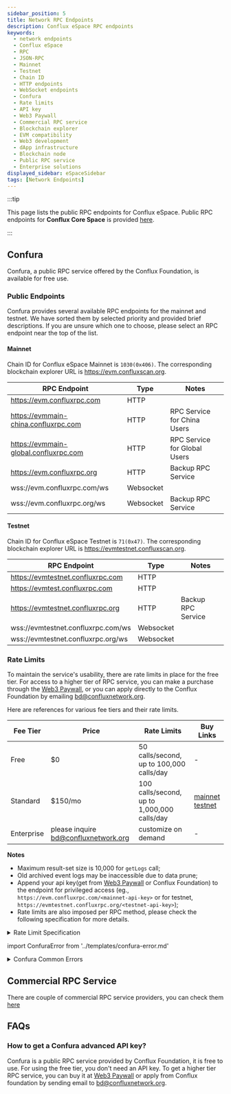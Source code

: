 ```yaml
---
sidebar_position: 5
title: Network RPC Endpoints
description: Conflux eSpace RPC endpoints
keywords:
  - network endpoints
  - Conflux eSpace
  - RPC
  - JSON-RPC
  - Mainnet
  - Testnet
  - Chain ID
  - HTTP endpoints
  - WebSocket endpoints
  - Confura
  - Rate limits
  - API key
  - Web3 Paywall
  - Commercial RPC service
  - Blockchain explorer
  - EVM compatibility
  - Web3 development
  - dApp infrastructure
  - Blockchain node
  - Public RPC service
  - Enterprise solutions
displayed_sidebar: eSpaceSidebar
tags: [Network Endpoints]
---
```


:::tip

This page lists the public RPC endpoints for Conflux eSpace. Public RPC endpoints for **Conflux Core Space** is provided [here](../core/core-endpoints.md).

:::

## Confura

Confura, a public RPC service offered by the Conflux Foundation, is available for free use.

### Public Endpoints

Confura provides several available RPC endpoints for the mainnet and testnet. We have sorted them by selected priority and provided brief descriptions. If you are unsure which one to choose, please select an RPC endpoint near the top of the list.

#### Mainnet

Chain ID for Conflux eSpace Mainnet is `1030(0x406)`. The corresponding blockchain explorer URL is https://evm.confluxscan.org.

| RPC Endpoint | Type | Notes |
| -------- | -------- | -------- |
| https://evm.confluxrpc.com | HTTP |
| https://evmmain-china.confluxrpc.com | HTTP | RPC Service for China Users |
| https://evmmain-global.confluxrpc.com | HTTP | RPC Service for Global Users |
| https://evm.confluxrpc.org | HTTP | Backup RPC Service |
| wss://evm.confluxrpc.com/ws | Websocket |
| wss://evm.confluxrpc.org/ws | Websocket | Backup RPC Service |

#### Testnet

Chain ID for Conflux eSpace Testnet is `71(0x47)`. The corresponding blockchain explorer URL is https://evmtestnet.confluxscan.org.

| RPC Endpoint | Type | Notes |
| -------- | --- | --- |
| https://evmtestnet.confluxrpc.com | HTTP ||
| https://evmtest.confluxrpc.com | HTTP ||
| https://evmtestnet.confluxrpc.org | HTTP | Backup RPC Service |
| wss://evmtestnet.confluxrpc.com/ws | Websocket ||
| wss://evmtestnet.confluxrpc.org/ws | Websocket ||

### Rate Limits

To maintain the service's usability, there are rate limits in place for the free tier. For access to a higher tier of RPC service, you can make a purchase through the [Web3 Paywall](../general/build/tools/web3paywall.md), or you can apply directly to the Conflux Foundation by emailing [bd@confluxnetwork.org](mailto:bd@confluxnetwork.org).

Here are references for various fee tiers and their rate limits.

| Fee Tier | Price | Rate Limits | Buy Links |
|--|--|--|--|
| Free | $0 | 50 calls/second, up to  100,000 calls/day | - |
| Standard | $150/mo | 100 calls/second, up to 1,000,000 calls/day | [mainnet](https://confluxhub.io/payment/consumer/app/subscription/0x33A9451ee070d750a077C93f71D2cFcD0180Fa7D) <br/> [testnet](https://test.confluxhub.io/payment/consumer/app/subscription/0x4805C5B2741088B8458ed781083eA8940186E477) |
| Enterprise | please inquire bd@confluxnetwork.org | customize on demand | - |

**Notes** 
- Maximum result-set size is 10,000 for `getLogs` call;
- Old archived event logs may be inaccessible due to data prune;
- Append your api key(get from [Web3 Paywall](../general/build/tools/web3paywall.md) or Conflux Foundation) to the endpoint for privileged access (eg., `https://evm.confluxrpc.com/<mainnet-api-key>` or for testnet, `https://evmtestnet.confluxrpc.org/<testnet-api-key>`);
- Rate limits are also imposed per RPC method, please check the following specification for more details.

<details>
<summary>Rate Limit Specification</summary>

| RPC Method | Free tier | Standard Tier | Comment |
| -------- | -------- | --------| -------- |
| all | QPS < 50; <br/> daily total < 100k | QPS < 100; <br/> daily total < 1million | overall RPC requests |
| eth_getLogs | QPS < 5 | QPS < 20 | - |
| eth_call | QPS < 5 | QPS < 50 | - |
| eth_getBlockBy* | QPS < 5 | QPS < 20 | includes: <br/> `eth_getBlockByHash`, <br/>`eth_getBlockByNumber` |
| eth_getTransaction* | QPS < 5 | QPS < 20 | includes: <br/> `eth_getTransactionByHash`, <br/> `eth_getTransactionReceipt` |
| debug RPC | not supported | QPS < 20 | includes: <br/> `parity_getBlockReceipts` etc. |
| trace RPC | not supported | QPS < 20 | includes: <br/> `trace_block`, `trace_filter`, `trace_transaction` |
| filter API | not supported | supported | includes: <br/> `eth_newFilter`, `eth_getFilterChanges` etc. |

</details>

import ConfuraError from '../templates/confura-error.md'

<details>
<summary>Confura Common Errors</summary>
<ConfuraError basicUnitName="block" />
</details>

## Commercial RPC Service

There are couple of commercial RPC service providers, you can check them [here](./build/infrastructure/RPC-Provider.md)

## FAQs

### How to get a Confura advanced API key?

Confura is a public RPC service provided by Conflux Foundation, it is free to use. For using the free tier, you don't need an API key. To get a higher tier RPC service, you can buy it at [Web3 Paywall](../general/build/tools/web3paywall.md) or apply from Conflux foundation by sending email to [bd@confluxnetwork.org](mailto:bd@confluxnetwork.org).
